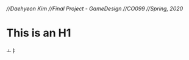 ###### //Daehyeon Kim   //Final Project - GameDesign   //CO099   //Spring, 2020   
This is an H1
=============
ㅗㅑ
